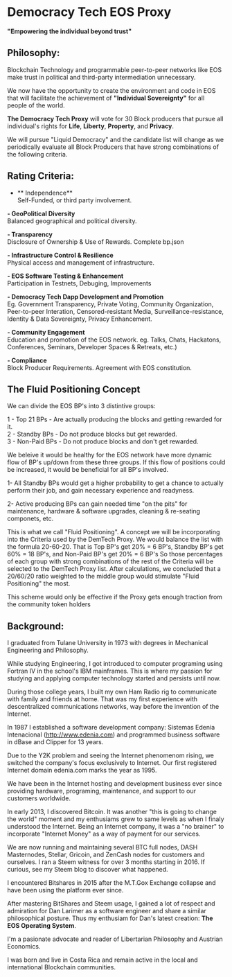 # Democracy Tech EOS Proxy
**"Empowering the individual beyond trust"**

## Philosophy: ##
Blockchain Technology and programmable peer-to-peer networks like EOS make trust in political and third-party intermediation unnecessary.  

We now have the opportunity  to create the environment and code in EOS that will facilitate the achievement of **"Individual Sovereignty"** for all people of the world.

**The Democracy Tech Proxy**  will vote for 30 Block producers that pursue all individual's rights for **Life**, **Liberty**, **Property**, and **Privacy**.

We will pursue "Liquid Democracy" and the candidate list will change as we periodically evaluate all Block Producers that have strong combinations of the following criteria.

## Rating Criteria: ##  
- ** Independence**   
	Self-Funded, or third party involvement. 

**- GeoPolitical Diversity**  
	Balanced geographical and political diversity.

**- Transparency**    
 	 Disclosure of Ownership & Use of Rewards. Complete bp.json

**- Infrastructure Control & Resilience**   
	Physical access and management of infrastructure.

**- EOS Software Testing & Enhancement**  
	Participation in Testnets, Debuging, Improvements
	
**- Democracy Tech Dapp Development and Promotion**  
	Eg. Government Transparency, Private Voting, Community Organization, Peer-to-peer Interation,
	Censored-resistant Media,  Surveillance-resistance, Identity & Data Sovereignty, Privacy Enhancement.    

**-  Community Engagement**  
 	Education and promotion of the EOS network. 
	eg. Talks, Chats, Hackatons, Conferences, Seminars, Developer Spaces & Retreats, etc.)
	
**- Compliance**  
Block Producer Requirements. Agreement with EOS constitution.

## The Fluid Positioning Concept ##
We can divide the EOS BP's into 3 distintive groups:
 
1 - Top 21 BPs		- Are actually producing the blocks and getting rewarded for it.  
2 - Standby BPs 	- Do not produce blocks but get rewarded.  
3 - Non-Paid BPs	- Do not produce blocks and don't get rewarded. 

We beleive it would be healthy for the EOS network have more dynamic flow of BP's up/down from these three groups.
If this flow of positions could be increased, it would be beneficial for all BP's involved.  

1- All Standby BPs would get a higher probability to get a chance to actually perform their job, and gain necessary experience and readyness. 

2- Active producing BPs can gain needed time "on the pits" for maintenance, hardware & software upgrades, cleaning & re-seating componets, etc.

This is what we call "Fluid Positioning". A concept we will be incorporating into the Criteria used by the DemTech Proxy.
We would balance the list with the formula 20-60-20. That is Top BP's get 20% = 6 BP's, Standby BP's get 60% = 18 BP's, and Non-Paid BP's get 20% = 6 BP's
So those percentages of each group with strong combinations of the rest of the Criteria will be selected to the DemTech Proxy list.
After calculations, we concluded that a 20/60/20 ratio weighted to the middle group would stimulate "Fluid Positioning" the most.

This scheme would only be effective if the Proxy gets enough traction from the community token holders
	

## Background: ##
I graduated from Tulane University in 1973 with degrees in Mechanical Engineering and Philosophy.

While studying Engineering, I got introduced to computer programing using Fortran IV in the school's IBM mainframes. 
This is where my passion for studying and applying computer technology started and persists until now. 

During those college years, I built my own Ham Radio rig to communicate with family and friends at home. That was my first experience with descentralized communications networks, way before the invention of the Internet.

In 1987 I established a software development company: Sistemas Edenia Intenacional (http://www.edenia.com) and programmed business software in dBase and Clipper for 13 years.

Due to the Y2K problem and seeing the Internet phenomenom rising, we switched the company's focus exclusively to Internet. Our first registered Internet domain edenia.com marks the year as 1995.

We have been in the Internet hosting and development business ever since providing hardware, programing, maintenance, and support to our customers worldwide.

In early 2013, I discovered Bitcoin. It was another "this is going to change the world" moment and my enthusiams grew to same levels as when I finaly understood the Internet. Being an Internet company, it was a "no brainer" to incorporate "Internet Money" as a way of payment for our services.

We are now running and maintaining several BTC full nodes, DASH Masternodes, Stellar, Gricoin, and ZenCash nodes for customers and ourselves.
I ran a Steem witness for over 3 months starting in 2016. If curious, see my Steem blog to discover what happened.

I encountered Bitshares in 2015 after the M.T.Gox Exchange collapse and have been using the platform ever since.

After mastering BitShares and Steem usage, I gained a lot of respect and admiration for Dan Larimer as a software engineer and share a similar philosophical posture. Thus my enthusiam for Dan's latest creation: **The EOS Operating System**.

I'm a pasionate advocate and reader of Libertarian Philosophy and Austrian Economics.

I was born and live in Costa Rica and remain active in the local and international Blockchain communities.
